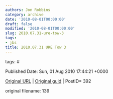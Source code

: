 ```yaml
---
authors: Jon Robbins
category: archive
date: '2010-08-01T00:00:00'
draft: false
modified: '2010-08-01T00:00:00'
slug: 2010.07.31-ure-tow-3
tags:
- jbs
title: 2010.07.31 URE Tow 3
---
```




 



tags: # 


Published Date: Sun, 01 Aug 2010 17:44:21 +0000 

[Original URL](http://factorq.net/2010/08/01/jeep-escapades-and-damages/dsc09231_1/) | [Original guid](http://factorq.files.wordpress.com/2010/08/dsc09231_1.jpg) | PostID= 392

 original filename: 139